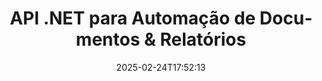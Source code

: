 ---
############################# Static ############################
layout: "landing"
date: 2025-02-24T17:52:13
draft: false

lang: pt
product: "Assembly"
product_tag: "assembly"
platform: "Net"
platform_tag: "net"

############################# Drop-down ############################
supported_platforms:
  items:
    # supported_platforms loop
    - title: ".NET"
      tag: "net"
    # supported_platforms loop
    - title: "Java"
      tag: "java"
    # supported_platforms loop
    - title: "Node.js"
      tag: "nodejs-java"

############################# Head ############################
head_title: "API .NET para Automação de Documentos, Montagem & Geração de Relatórios"
head_description: "API C# .NET para automação de documentos, montagem e geração de relatórios. Crie documentos PDF, Word, Excel, PPTX, HTML e email a partir de templates personalizados."

############################# Header ############################
title: "API .NET para Automação de Documentos & Relatórios"
description: "Gere relatórios em aplicações .NET definindo templates e mesclando dados."
words:
  for: "para"

actions:
  main: "Baixar Trial via Nuget"
  main_link: "https://www.nuget.org/packages/GroupDocs.Assembly"
  alt: "Licenciamento"
  alt_link: "https://purchase.groupdocs.com/pricing/assembly/net/"
  title: "Pronto para Começar?"
  description: "Experimente os recursos do GroupDocs.Assembly gratuitamente ou solicite uma licença."

release:
  title: "Versão {0} lançada"
  notes: "Veja o que há de novo"
  downloads: "Downloads"
  link: "https://releases.groupdocs.com/assembly/net/"

code:
  title: "Preencher um Gráfico em DOCX Usando C#"
  more: "Mais exemplos"
  more_link: "https://github.com/groupdocs-assembly/GroupDocs.Assembly-for-.NET/"
  install: "dotnet add package GroupDocs.Assembly"
  content: |
    ```csharp {style=abap}   
    // Caminho para o template principal
    string template = "chart_template.docx";

    // Recuperar dados de produtividade dos gerentes a partir da fonte
    DocumentTable data_table = 
        new DocumentTable("Managers.json", 1);

    // Crie uma instância de DataSourceInfo com os dados
    DataSourceInfo data 
        = new DataSourceInfo(data_table, "managers");

    // Defina as cores do gráfico utilizando outro DataSourceInfo
    DataSourceInfo design = 
        new DataSourceInfo("red", "color");

    // Preencha o template com dados e salve na saída
    DocumentAssembler asm = new DocumentAssembler();
    asm.AssembleDocument(template, "result.docx", data, design);
    ```

############################# Overview ############################
overview:
  enable: true
  title: "Visão Geral do GroupDocs.Assembly"
  description: "Solução .NET para automação na criação de documentos com integração avançada de dados."
  features:
    # feature loop
    - title: "Adicionar Dados Comerciais a Templates de Documentos com C#"
      content: "Geração de relatórios facilitada: Com GroupDocs.Assembly for .NET, você pode inserir dados de fontes como JSON ou XML em templates predefinidos com facilidade."

    # feature loop
    - title: "Processar Objetos de Dados Nativos"
      content: "Tipos de documentos suportados incluem objetos incorporados como diagramas, gráficos, tabelas e listas que podem ser preenchidos automaticamente com dados."

    # feature loop
    - title: "Recursos Adicionais"
      content: "GroupDocs.Assembly for .NET fornece amplas opções de personalização. Projete programaticamente objetos de dados, gere códigos de barra, use fontes de dados online via URLs e salve a saída em vários formatos."

############################# Platforms ############################
platforms:
  enable: true
  title: "Independência de plataforma"
  description: "GroupDocs.Assembly for .NET é compatível com os seguintes sistemas operacionais, frameworks e gerenciadores de pacotes."
  items:
    # platform loop
    - title: "Amazon"
      image: "amazon"
    # platform loop
    - title: "Docker"
      image: "docker"
    # platform loop
    - title: "Azure"
      image: "azure"
    # platform loop
    - title: "VS Code"
      image: "vs_code"
    # platform loop
    - title: "ReSharper"
      image: "resharper"
    # platform loop
    - title: "macOS"
      image: "finder"
    # platform loop
    - title: "Linux"
      image: "linux"
    # platform loop
    - title: "NuGet"
      image: "nuget"

############################# File formats ############################
formats:
  enable: true
  title: "Formatos de arquivo suportados"
  description: |
    GroupDocs.Assembly for .NET pode processar os seguintes [formatos de arquivo](https://docs.groupdocs.com/assembly/net/supported-document-formats/).
  groups:
    # group loop
    - color: "green"
      content: |
        ### Formatos do Microsoft Office
        * **Word:**  DOCX, DOC, DOCM, DOT, DOTX, DOTM, RTF, WordprocessingML
        * **Excel:** XLSX, XLS, XLSM, XLSB, XLTM, XLT, XLTM, XLTX, SpreadsheetML
        * **PowerPoint:** PPT, PPTX, PPTM, PPS, PPSX, PPSM, POTM, POTX
    # group loop
    - color: "blue"
      content: |
        ### Imagens & Outros Formatos
        * **Portátil:** PDF
        * **Imagens:** SVG, TIFF
        * **Outros formatos de office:** ODT, OTT, OTS, ODS, ODP, OTP
      # group loop
    - color: "red"
      content: |
        ### Outros formatos
        * **Web:** HTML, MHTML
        * **Emails:** EML, MSG, EMLX
        * **Outro:** EPUB, MD

############################# Features ############################
features:
  enable: true
  title: "Recursos do GroupDocs.Assembly"
  description: "Crie documentos e relatórios utilizando modelos de dados avançados."

  items:
    # feature loop
    - icon: "preview"
      title: "Representação Avançada de Dados"
      content: "Suporta uma ampla gama de objetos de dados como gráficos, listas, tabelas, imagens e mais."

    # feature loop
    - icon: "manipulate"
      title: "Manipulação de Dados"
      content: "Aplique fórmulas e operações sequenciais para formatar e exibir dados de forma eficaz."

    # feature loop
    - icon: "two_pages"
      title: "Ampla Variedade de Formatos Suportados"
      content: "Trabalhe sem problemas com todos os formatos de documentos comuns para templates ou arquivos de saída."

    # feature loop
    - icon: "document_settings"
      title: "Marcação Enriquecida de Templates"
      content: "Aproveite a formatação ordinal, cardinal e alfabética em templates."

    # feature loop
    - icon: "text"
      title: "Incorporar Códigos de Barra"
      content: "Gere imagens de código de barras dinamicamente e insira-as em seus documentos."

    # feature loop
    - icon: "add"
      title: "Formatação de Dados"
      content: "Formate strings em templates como maiúsculas, minúsculas, com capitalização ou estilos de primeira letra maiúscula."

    # feature loop
    - icon: "manipulate"
      title: "Manipulação do Conteúdo do Documento"
      content: "Insira dinamicamente conteúdo de documentos externos em seus relatórios."

    # feature loop
    - icon: "convert"
      title: "Salvar em Vários Formatos"
      content: "Especifique o formato de arquivo de saída usando extensões de arquivo ou configurações detalhadas."

    # feature loop
    - icon: "update"
      title: "Processamento de Dados Flexível"
      content: "Insira imagens e documentos dinamicamente usando bytes codificados em Base64."

############################# Code samples ############################
code_samples:
  enable: true
  title: "Exemplos de código"
  description: "Trechos de código para operações típicas do GroupDocs.Assembly."
  items:
    # code sample loop
    - title: "Lista com Marcadores em um Documento Microsoft Word"
      content: |
        [Listas com marcadores](https://docs.groupdocs.com/assembly/net/bulleted-list-in-word-processing-document/) são uma forma comum de apresentar dados comerciais. Aqui está um exemplo de como adicionar uma lista a um documento Word usando GroupDocs.Assembly.
        {{< landing/code title="Como Preencher uma Lista em Documentos">}}
        ```csharp {style=abap}
        // Insira este template em uma página do documento:
        // Indicadores de desempenho dos gerentes
        // . <<foreach [in products]>><<[ProductName]>>
        // <</foreach>>

        // Especifique o caminho do template
        string template = "Bulleted List Template.docx";

        // Defina o caminho do arquivo de saída
        string result = "Result Report.docx"

        // Recupere dados dos gerentes de uma fonte JSON
        JsonDataSource dataSource = new JsonDataSource("Report data.json");
        DataSourceInfo data = new DataSourceInfo(dataSource, "managers")

        // Gere o relatório com os dados preenchidos
        DocumentAssembler assembler = new DocumentAssembler();
        assembler.AssembleDocument(template, result, data);
        ```
        {{< /landing/code >}}
    # code sample loop
    - title: "Gráficos de Pizza em Presentações PPTX"
      content: |
        Você pode criar [Gráficos de Pizza](https://docs.groupdocs.com/assembly/net/pie-chart-in-presentation-document/) usando templates e dados XML. Melhore seus relatórios com representações de dados visualmente atraentes.
        {{< landing/code title="Como Representar Dados em um Gráfico de Pizza">}}
        ```csharp {style=abap}
        // Adicione o template do título do gráfico à apresentação:
        // Receita dos clientes <<foreach [in customers]>> 
        // <<x [CustomerName]>>

        // Inclua também o template de dados do gráfico:
        // Total Order Price<<foreach [in customers]>> 
        // <<x [CustomerName]>>

        // Especifique o caminho do template do gráfico
        string template = "Pie Chart Template.pptx";

        // Defina o caminho do arquivo de saída
        string result = "Result Report.pptx"

        // Recupere os dados dos clientes de uma fonte XML
        JsonDataSource dataSource = new JsonDataSource("Chart data.xml");
        DataSourceInfo data = new DataSourceInfo(dataSource, "customers")

        // Gere o gráfico e salve o resultado
        DocumentAssembler assembler = new DocumentAssembler();
        assembler.AssembleDocument(template, result, data);
        ```
        {{< /landing/code >}}

---
